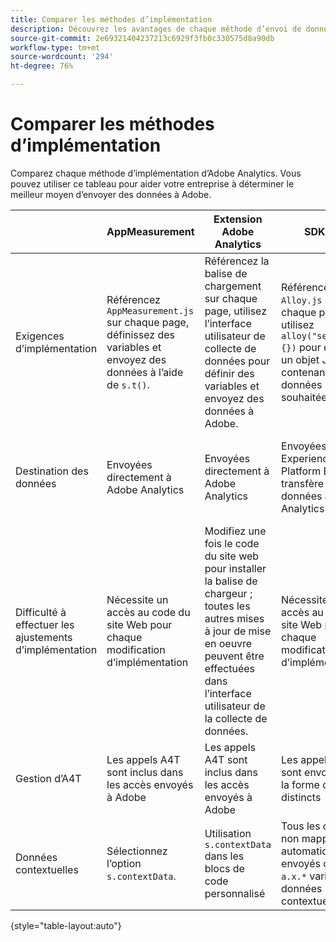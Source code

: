```yaml
---
title: Comparer les méthodes d’implémentation
description: Découvrez les avantages de chaque méthode d’envoi de données à Adobe Analytics.
source-git-commit: 2e69321404237213c6929f3fb0c330575d8a90db
workflow-type: tm+mt
source-wordcount: '294'
ht-degree: 76%

---
```


# Comparer les méthodes d’implémentation

Comparez chaque méthode d’implémentation d’Adobe Analytics. Vous pouvez utiliser ce tableau pour aider votre entreprise à déterminer le meilleur moyen d’envoyer des données à Adobe.

|  | AppMeasurement | Extension Adobe Analytics | SDK Web | Extension SDK Web |
| --- | --- | --- | --- | --- |
| Exigences d’implémentation | Référencez `AppMeasurement.js` sur chaque page, définissez des variables et envoyez des données à l’aide de `s.t()`. | Référencez la balise de chargement sur chaque page, utilisez l’interface utilisateur de collecte de données pour définir des variables et envoyez des données à Adobe. | Référencez `Alloy.js` sur chaque page, utilisez `alloy("sendEvent",{})` pour envoyer un objet JSON contenant les données souhaitées. | Référencez la balise de chargement sur chaque page, utilisez l’interface utilisateur de collecte de données pour établir l’objet JSON afin d’envoyer des données. |
| Destination des données | Envoyées directement à Adobe Analytics | Envoyées directement à Adobe Analytics | Envoyées à Adobe Experience Platform Edge, qui transfère les données à Adobe Analytics | Envoyées à Adobe Experience Platform Edge, qui transfère les données à Adobe Analytics |
| Difficulté à effectuer les ajustements d’implémentation | Nécessite un accès au code du site Web pour chaque modification d’implémentation | Modifiez une fois le code du site web pour installer la balise de chargeur ; toutes les autres mises à jour de mise en oeuvre peuvent être effectuées dans l’interface utilisateur de la collecte de données. | Nécessite un accès au code du site Web pour chaque modification d’implémentation | Modifiez une fois le code du site web pour installer la balise de chargeur ; toutes les autres mises à jour de mise en oeuvre peuvent être effectuées dans l’interface utilisateur de la collecte de données. |
| Gestion d’A4T | Les appels A4T sont inclus dans les accès envoyés à Adobe | Les appels A4T sont inclus dans les accès envoyés à Adobe | Les appels A4T sont envoyés sous la forme d’accès distincts | Les appels A4T sont envoyés sous la forme d’accès distincts |
| Données contextuelles | Sélectionnez l’option   `s.contextData`. | Utilisation `s.contextData` dans les blocs de code personnalisé | Tous les champs non mappés sont automatiquement envoyés comme `a.x.*` variables de données contextuelles. | Tous les champs non mappés sont automatiquement envoyés comme `a.x.*` variables de données contextuelles. |

{style=&quot;table-layout:auto&quot;}
